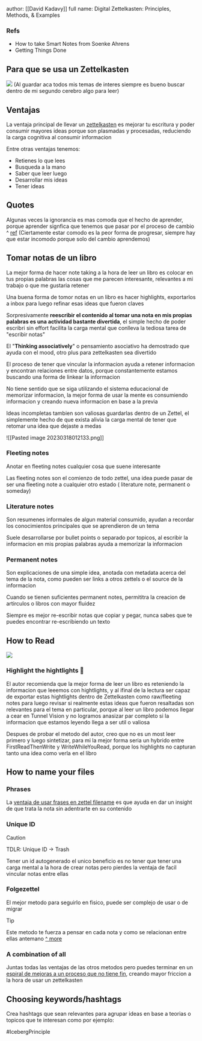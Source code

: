 author: [[David Kadavy]]
full name: Digital Zettelkasten: Principles, Methods, & Examples

### Refs
- How to take Smart Notes from Soenke Ahrens
- Getting Things Done

## Para que se usa un Zettelkasten
![](Digital%20Zettelkasten%20-%20Highlights.md#^6f346f)
(Al guardar aca todos mis temas de interes siempre es bueno buscar dentro de mi segundo cerebro algo para leer)

## Ventajas
La ventaja principal de llevar un [zettelkasten](Zettelkasten) es mejorar tu escritura y poder consumir mayores ideas porque son plasmadas y procesadas, reduciendo la carga cognitiva al consumir informacion

Entre otras ventajas tenemos:
- Retienes lo que lees
- Busqueda a la mano
- Saber que leer luego  
- Desarrollar mis ideas
- Tener ideas

## Quotes 

Algunas veces la ignorancia es mas comoda que el hecho de aprender, porque aprender signfica que tenemos que pasar por el proceso de cambio ^ [ref](Digital%20Zettelkasten%20-%20Highlights.md#^94040b)
(Ciertamente estar comodo es la peor forma de progresar, siempre hay que estar incomodo porque solo del cambio aprendemos)

## Tomar notas de un libro
La mejor forma de hacer note taking a la hora de leer un libro es colocar en tus propias palabras las cosas que me parecen interesante, relevantes a mi trabajo o que me gustaria retener

Una buena forma de tomor notas en un libro es hacer highlights, exportarlos a inbox para luego refinar esas ideas que fueron claves

Sorpresivamente **reescribir el contenido al tomar una nota en mis propias palabras es una actividad bastante divertida**, el simple hecho de poder escribri sin effort facilita la carga mental que conlleva la tediosa tarea de "escribir notas"

El "**Thinking associatively**" o pensamiento asociativo ha demostrado que ayuda con el mood, otro plus para zettelkasten sea divertido

El proceso de tener que vincular la informacion ayuda a retener informacion y encontran relaciones entre datos, porque constantemente estamos buscando una forma de linkear la informacion

No tiene sentido que se siga utilizando el sistema educacional de memorizar informacion, la mejor forma de usar la mente es consumiendo informacion y creando nueva informacion en base a la previa

Ideas incompletas tambien son valiosas guardarlas dentro de un Zettel, el simplemente hecho de que exista alivia la carga mental de tener que retomar una idea que dejaste a medas

![[Pasted image 20230318012133.png]]


### Fleeting notes

Anotar en fleeting notes cualquier cosa que suene interesante

Las fleeting notes son el comienzo de todo zettel, una idea puede pasar de ser una fleeting note a cualquier otro estado ( literature note, permanent o someday)

### Literature notes

Son resumenes informales de algun material consumido, ayudan a recordar los conocimientos principales que se aprendieron de un tema

Suele desarrollarse por bullet points o separado por topicos, al escribir la informacion en mis propias palabras ayuda a memorizar la informacion

### Permanent notes

Son explicaciones de una simple idea, anotada con metadata acerca del tema de la nota, como pueden ser links a otros zettels o el source de la informacion

Cuando se tienen suficientes permanent notes, permititra la creacion de artirculos o libros con mayor fluidez

Siempre es mejor re-escribir notas que copiar y pegar, nunca sabes que te puedes encontrar re-escribiendo un texto

## How to Read

![](Digital%20Zettelkasten%20-%20Highlights.md#^50102a)

### Highlight the hightlights 📙

El autor recomienda que la mejor forma de leer un libro es reteniendo la informacion que leeemos con hightlights, y al ifinal de la lectura ser capaz de exportar estas hightlights dentro de Zettelkasten como raw/fleeting notes para luego revisar si realmente estas ideas que fueron resaltadas son relevantes para el tema en particular, porque al leer un libro podemos llegar a cear en Tunnel Vision  y no logramos anasizar par completo si la informacion que estamos leyendo llega a ser util o  valiosa

Despues de probar el metodo del autor, creo que no es un most leer primero y luego sintetizar, para mi la mejor forma seria un hybrido entre FirstReadThenWrite y WriteWhileYouRead, porque los highlights no capturan tanto una idea como verla en el libro

## How to name your files

### Phrases
La [ventaja de usar frases en zettel filename](Digital%20Zettelkasten%20-%20Highlights.md#^ref-24519) es que ayuda en dar un insight de que trata la nota sin adentrarte en su contenido

### Unique ID

> [!caution]
>TDLR: Unique ID -> Trash

Tener un id autogenerado el unico beneficio es no tener que tener una carga mental a la hora de crear notas pero pierdes la ventaja de facil vincular notas entre ellas

### Folgezettel

El mejor metodo para seguirlo en fisico, puede ser complejo de usar o de migrar

> [!tip]
> Este metodo te fuerza a pensar en cada nota y como se relacionan entre ellas antemano 
>  [^ more](Digital%20Zettelkasten%20-%20Highlights.md#^ref-55223)

### A combination of all 

Juntas todas las ventajas de las otros metodos pero puedes terminar en un [espiral de mejoras a un proceso que no tiene fin](Digital%20Zettelkasten%20-%20Highlights.md#^ref-27337), creando mayor friccion a la hora de usar un zettelkasten

## Choosing keywords/hashtags

Crea hashtags que sean relevantes para agrupar ideas en base a teorias o topicos que te interesan
como por ejemplo:

#IcebergPrinciple 

